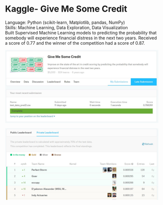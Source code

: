 # Kaggle- Give Me Some Credit
Language: Python (scikit-learn, Matplotlib, pandas, NumPy) </br> 
Skills: Machine Learning, Data Exploration, Data Visualization </br>
Built Supervised Machine Learning models to predicting the probability that somebody will experience 
financial distress in the next two years. Received a score of 0.77 and the winner of the competition had a score of 0.87.   

<p align="left">
  <img src="kaggle_give_me_some_credit.JPG" width="800"/>
</p>
<p align="left">
  <img src="leaderboard.JPG" width="800"/>
</p>
